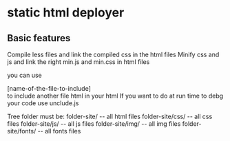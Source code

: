 # static html deployer

## Basic features

Compile less files and link the compiled css in the html files
Minify css and js and link the right min.js and min.css in html files

you can use <div class="include">[name-of-the-file-to-include]</div>
to include another file html in your html
If you want to do at run time to debg your code use unclude.js

Tree folder must be:
folder-site/ -- all html files
folder-site/css/ -- all css files
folder-site/js/ -- all js files
folder-site/img/ -- all img files
folder-site/fonts/ -- all fonts files